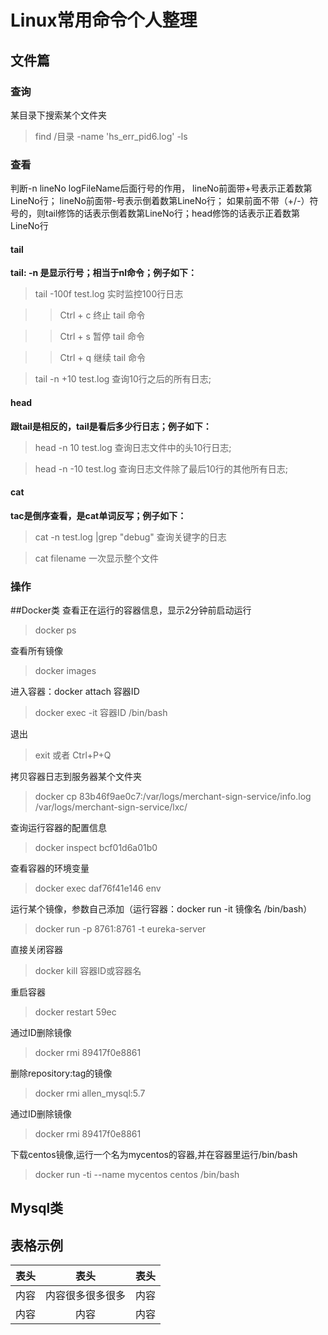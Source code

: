 # Linux常用命令个人整理



## 文件篇
### 查询
某目录下搜索某个文件夹
>find /目录 -name 'hs_err_pid6.log' -ls

### 查看
判断-n lineNo logFileName后面行号的作用，
lineNo前面带+号表示正着数第LineNo行；
lineNo前面带-号表示倒着数第LineNo行；
如果前面不带（+/-）符号的，则tail修饰的话表示倒着数第LineNo行；head修饰的话表示正着数第LineNo行

#### tail
**tail: -n  是显示行号；相当于nl命令；例子如下：**
> tail -100f test.log      实时监控100行日志

>> Ctrl + c 终止 tail 命令

>> Ctrl + s 暂停 tail 命令

>>Ctrl + q 继续 tail 命令

> tail -n +10 test.log    查询10行之后的所有日志;

#### head
**跟tail是相反的，tail是看后多少行日志；例子如下：**
> head -n 10  test.log   查询日志文件中的头10行日志;

> head -n -10  test.log   查询日志文件除了最后10行的其他所有日志;

#### cat
**tac是倒序查看，是cat单词反写；例子如下：**
> cat -n test.log |grep "debug"   查询关键字的日志

> cat filename 一次显示整个文件


### 操作

##Docker类
查看正在运行的容器信息，显示2分钟前启动运行
>docker ps

查看所有镜像
>docker images

进入容器：docker attach 容器ID
>docker exec -it 容器ID /bin/bash 

退出
>exit 或者 Ctrl+P+Q

拷贝容器日志到服务器某个文件夹
>docker cp 83b46f9ae0c7:/var/logs/merchant-sign-service/info.log /var/logs/merchant-sign-service/lxc/

查询运行容器的配置信息
>docker inspect bcf01d6a01b0

查看容器的环境变量
>docker exec daf76f41e146 env

运行某个镜像，参数自己添加（运行容器：docker run -it 镜像名 /bin/bash）
>docker run -p 8761:8761 -t eureka-server

直接关闭容器
>docker kill 容器ID或容器名

重启容器
>docker restart 59ec

通过ID删除镜像
>docker rmi 89417f0e8861

删除repository:tag的镜像
>docker rmi allen_mysql:5.7

通过ID删除镜像
>docker rmi 89417f0e8861

下载centos镜像,运行一个名为mycentos的容器,并在容器里运行/bin/bash
>docker run -ti --name mycentos centos /bin/bash

## Mysql类

## 表格示例
表头|表头|表头
---|:--:|---:
内容|内容很多很多很多|内容
内容|内容|内容